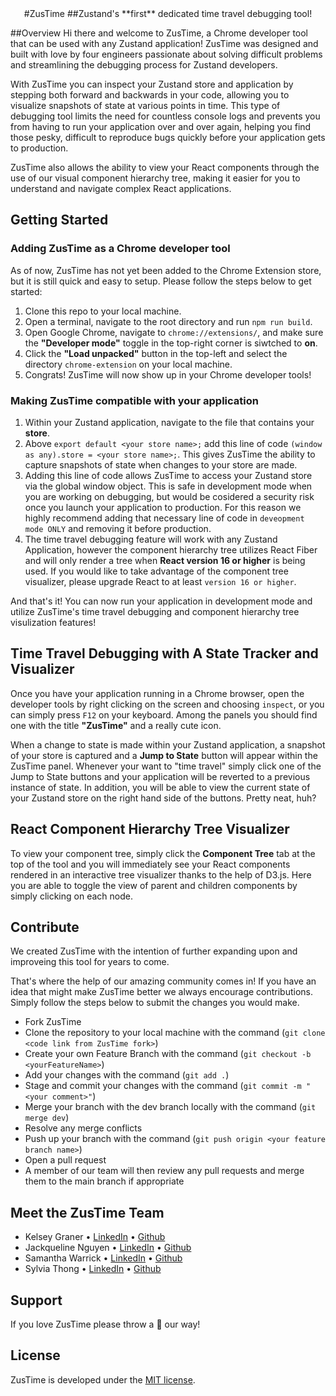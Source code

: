 <div align="center">
    #ZusTime
    ##Zustand's **first** dedicated time travel debugging tool!
</div>

##Overview
Hi there and welcome to ZusTime, a Chrome developer tool that can be used with any Zustand application! ZusTime was designed and built with love by four engineers passionate about solving difficult problems and streamlining the debugging process for Zustand developers.

With ZusTime you can inspect your Zustand store and application by stepping both forward and backwards in your code, allowing you to visualize snapshots of state at various points in time. This type of debugging tool limits the need for countless console logs and prevents you from having to run your application over and over again, helping you find those pesky, difficult to reproduce bugs quickly before your application gets to production.

ZusTime also allows the ability to view your React components through the use of our visual component hierarchy tree, making it easier for you to understand and navigate complex React applications. 

## Getting Started
### Adding ZusTime as a Chrome developer tool
As of now, ZusTime has not yet been added to the Chrome Extension store, but it is still quick and easy to setup. 
Please follow the steps below to get started:
1. Clone this repo to your local machine.
2. Open a terminal, navigate to the root directory and run ``` npm run build ```.
3. Open Google Chrome, navigate to `chrome://extensions/`, and make sure the **"Developer mode"** toggle in the top-right corner is siwtched to **on**.
4. Click the **"Load unpacked"** button in the top-left and select the directory `chrome-extension` on your local machine.
5. Congrats! ZusTime will now show up in your Chrome developer tools!

### Making ZusTime compatible with your application
1. Within your Zustand application, navigate to the file that contains your **store**.
2. Above `export default <your store name>;` add this line of code `(window as any).store = <your store name>;`. This gives ZusTime the ability to capture snapshots of state when changes to your store are made.
3. Adding this line of code allows ZusTime to access your Zustand store via the global window object. This is safe in development mode when you are working on debugging, but would be cosidered a security risk once you launch your application to production. For this reason we highly recommend adding that necessary line of code in `deveopment mode ONLY` and removing it before production.
4. The time travel debugging feature will work with any Zustand Application, however the component hierarchy tree utilizes React Fiber and will only render a tree when **React version 16 or higher** is being used. If you would like to take advantage of the component tree visualizer, please upgrade React to at least `version 16 or higher`.

And that's it! You can now run your application in development mode and utilize ZusTime's time travel debugging and component hierarchy tree visulization features!

## Time Travel Debugging with A State Tracker and Visualizer
Once you have your application running in a Chrome browser, open the developer tools by right clicking on the screen and choosing `inspect`, or you can simply press `F12` on your keyboard. Among the panels you should find one with the title **"ZusTime"** and a really cute icon.

When a change to state is made within your Zustand application, a snapshot of your store is captured and a **Jump to State** button will appear within the ZusTime panel. Whenever your want to "time travel" simply click one of the Jump to State buttons and your application will be reverted to a previous instance of state. In addition, you will be able to view the current state of your Zustand store on the right hand side of the buttons. Pretty neat, huh?

## React Component Hierarchy Tree Visualizer
To view your component tree, simply click the **Component Tree** tab at the top of the tool and you will immediately see your React components rendered in an interactive tree visualizer thanks to the help of D3.js. Here you are able to toggle the view of parent and children components by simply clicking on each node. 

## Contribute
We created ZusTime with the intention of further expanding upon and improveing this tool for years to come.

That's where the help of our amazing community comes in! If you have an idea that might make ZusTime better we always encourage contributions. Simply follow the steps below to submit the changes you would make.

- Fork ZusTime
- Clone the repository to your local machine with the command (`git clone <code link from ZusTime fork>`)
- Create your own Feature Branch with the command (`git checkout -b <yourFeatureName>`)
- Add your changes with the command (`git add .`)
- Stage and commit your changes with the command (`git commit -m "<your comment>"`)
- Merge your branch with the dev branch locally with the command (`git merge dev`)
- Resolve any merge conflicts
- Push up your branch with the command (`git push origin <your feature branch name>`)
- Open a pull request
- A member of our team will then review any pull requests and merge them to the main branch if appropriate

## Meet the ZusTime Team
- Kelsey Graner • [LinkedIn](https://www.linkedin.com/in/kelseygraner/) • [Github](https://github.com/kels-graner)
- Jackqueline Nguyen • [LinkedIn](https://www.linkedin.com/in/jackquelinenguyen/) • [Github](https://github.com/jackquelinenguyen)
- Samantha Warrick • [LinkedIn](https://www.linkedin.com/in/samantha-warrick/) • [Github](https://github.com/samanthawarrick)
- Sylvia Thong • [LinkedIn](https://www.linkedin.com/in/sylviathong/) • [Github](https://github.com/sylvia45335)

## Support
If you love ZusTime please throw a :star2: our way! 

## License
ZusTime is developed under the [MIT license](https://github.com/open-source-labs/ZusTime/LICENSE).

